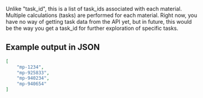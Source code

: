 Unlike "task_id", this is a list of task_ids associated with each material. Multiple calculations (tasks) are performed for each material. Right now, you have no way of getting task data from the API yet, but in future, this would be the way you get a task_id for further exploration of specific tasks.





## Example output in JSON

```json
[
    "mp-1234", 
    "mp-925833", 
    "mp-940234", 
    "mp-940654"
]
```

